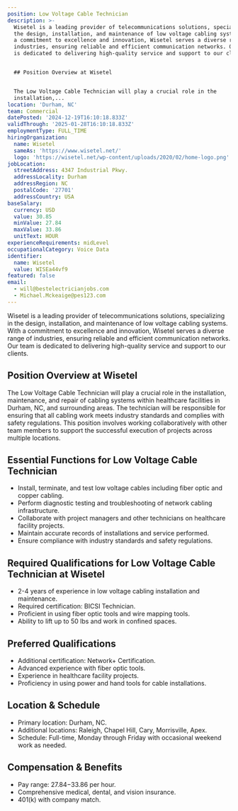 ```yaml
---
position: Low Voltage Cable Technician
description: >-
  Wisetel is a leading provider of telecommunications solutions, specializing in
  the design, installation, and maintenance of low voltage cabling systems. With
  a commitment to excellence and innovation, Wisetel serves a diverse range of
  industries, ensuring reliable and efficient communication networks. Our team
  is dedicated to delivering high-quality service and support to our clients.


  ## Position Overview at Wisetel


  The Low Voltage Cable Technician will play a crucial role in the
  installation,...
location: 'Durham, NC'
team: Commercial
datePosted: '2024-12-19T16:10:18.833Z'
validThrough: '2025-01-28T16:10:18.833Z'
employmentType: FULL_TIME
hiringOrganization:
  name: Wisetel
  sameAs: 'https://www.wisetel.net/'
  logo: 'https://wisetel.net/wp-content/uploads/2020/02/home-logo.png'
jobLocation:
  streetAddress: 4347 Industrial Pkwy.
  addressLocality: Durham
  addressRegion: NC
  postalCode: '27701'
  addressCountry: USA
baseSalary:
  currency: USD
  value: 30.85
  minValue: 27.84
  maxValue: 33.86
  unitText: HOUR
experienceRequirements: midLevel
occupationalCategory: Voice Data
identifier:
  name: Wisetel
  value: WISEa44vf9
featured: false
email:
  - will@bestelectricianjobs.com
  - Michael.Mckeaige@pes123.com
---
```




Wisetel is a leading provider of telecommunications solutions, specializing in the design, installation, and maintenance of low voltage cabling systems. With a commitment to excellence and innovation, Wisetel serves a diverse range of industries, ensuring reliable and efficient communication networks. Our team is dedicated to delivering high-quality service and support to our clients.

## Position Overview at Wisetel

The Low Voltage Cable Technician will play a crucial role in the installation, maintenance, and repair of cabling systems within healthcare facilities in Durham, NC, and surrounding areas. The technician will be responsible for ensuring that all cabling work meets industry standards and complies with safety regulations. This position involves working collaboratively with other team members to support the successful execution of projects across multiple locations.

## Essential Functions for Low Voltage Cable Technician

- Install, terminate, and test low voltage cables including fiber optic and copper cabling.
- Perform diagnostic testing and troubleshooting of network cabling infrastructure.
- Collaborate with project managers and other technicians on healthcare facility projects.
- Maintain accurate records of installations and service performed.
- Ensure compliance with industry standards and safety regulations.

## Required Qualifications for Low Voltage Cable Technician at Wisetel

- 2-4 years of experience in low voltage cabling installation and maintenance.
- Required certification: BICSI Technician.
- Proficient in using fiber optic tools and wire mapping tools.
- Ability to lift up to 50 lbs and work in confined spaces.

## Preferred Qualifications

- Additional certification: Network+ Certification.
- Advanced experience with fiber optic tools.
- Experience in healthcare facility projects.
- Proficiency in using power and hand tools for cable installations.

## Location & Schedule

- Primary location: Durham, NC.
- Additional locations: Raleigh, Chapel Hill, Cary, Morrisville, Apex.
- Schedule: Full-time, Monday through Friday with occasional weekend work as needed.

## Compensation & Benefits

- Pay range: $27.84-$33.86 per hour.
- Comprehensive medical, dental, and vision insurance.
- 401(k) with company match.
